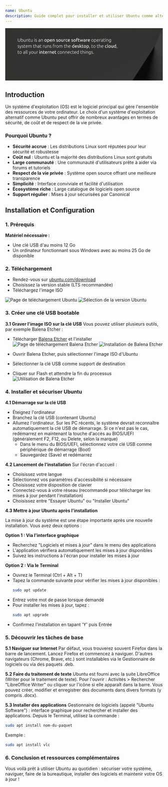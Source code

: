 ```yaml
---
name: Ubuntu
description: Guide complet pour installer et utiliser Ubuntu comme alternative à Windows
---
```


![cover](assets/cover.webp)

## Introduction

Un système d'exploitation (OS) est le logiciel principal qui gère l'ensemble des ressources de votre ordinateur. Le choix d'un système d'exploitation alternatif comme Ubuntu peut offrir de nombreux avantages en termes de sécurité, de coût et de respect de la vie privée.

### Pourquoi Ubuntu ?

- **Sécurité accrue** : Les distributions Linux sont réputées pour leur sécurité et robustesse
- **Coût nul** : Ubuntu et la majorité des distributions Linux sont gratuits
- **Large communauté** : Une communauté d'utilisateurs prête à aider via forums et tutoriels
- **Respect de la vie privée** : Système open source offrant une meilleure transparence
- **Simplicité** : Interface conviviale et facilité d'utilisation
- **Écosystème riche** : Large catalogue de logiciels open source
- **Support régulier** : Mises à jour sécurisées par Canonical

## Installation et Configuration

### 1. Prérequis

**Matériel nécessaire :**
- Une clé USB d'au moins 12 Go
- Un ordinateur fonctionnant sous Windows avec au moins 25 Go de disponible

### 2. Téléchargement

- Rendez-vous sur [ubuntu.com/download](https://ubuntu.com/download)
- Choisissez la version stable (LTS recommandée)
- Téléchargez l'image ISO

![Page de téléchargement Ubuntu](fr/01.webp)
![Sélection de la version Ubuntu](fr/02.webp)

### 3. Créer une clé USB bootable

**3.1 Graver l'image ISO sur la clé USB**
Vous pouvez utiliser plusieurs outils, par exemple Balena Etcher :

- Télécharger [Balena Etcher](https://etcher.balena.io/) et l'installer
![Page de téléchargement Balena Etcher](fr/03.webp)
![Installation de Balena Etcher](fr/04.webp)

- Ouvrir Balena Etcher, puis sélectionner l'image ISO d'Ubuntu
- Sélectionner la clé USB comme support de destination
- Cliquer sur Flash et attendre la fin du processus
![Utilisation de Balena Etcher](fr/05.webp)

### 4. Installer et sécuriser Ubuntu

**4.1 Démarrage sur la clé USB**
- Éteignez l'ordinateur
- Branchez la clé USB (contenant Ubuntu)
- Allumez l'ordinateur. Sur les PC récents, le système devrait reconnaître automatiquement la clé USB de démarrage. Si ce n'est pas le cas, redémarrez en maintenant la touche d'accès au BIOS/UEFI (généralement F2, F12, ou Delete, selon la marque)
	- Dans le menu du BIOS/UEFI, sélectionnez votre clé USB comme périphérique de démarrage (Boot)
	- Sauvegardez (Save) et redémarrez

**4.2 Lancement de l'installation**
Sur l'écran d'accueil :
- Choisissez votre langue
- Sélectionnez vos paramètres d'accessibilité si nécessaire
- Choisissez votre disposition de clavier
- Connectez-vous à votre réseau (recommandé pour télécharger les mises à jour pendant l'installation)
- Choisissez entre "Essayer Ubuntu" ou "Installer Ubuntu"

**4.3 Mettre à jour Ubuntu après l'installation**

La mise à jour du système est une étape importante après une nouvelle installation. Vous avez deux options :

**Option 1 : Via l'interface graphique**
- Recherchez "Logiciels et mises à jour" dans le menu des applications
- L'application vérifiera automatiquement les mises à jour disponibles
- Suivez les instructions à l'écran pour installer les mises à jour

**Option 2 : Via le Terminal**
- Ouvrez le Terminal (Ctrl + Alt + T)
- Tapez la commande suivante pour vérifier les mises à jour disponibles :
  ```bash
  sudo apt update
  ```
- Entrez votre mot de passe lorsque demandé
- Pour installer les mises à jour, tapez :
  ```bash
  sudo apt upgrade
  ```
- Confirmez l'installation en tapant 'Y' puis Entrée

### 5. Découvrir les tâches de base

**5.1 Naviguer sur Internet**
Par défaut, vous trouverez souvent Firefox dans la barre de lancement.
Lancez Firefox et commencez à naviguer.
D'autres navigateurs (Chrome, Brave, etc.) sont installables via le Gestionnaire de logiciels ou via des paquets .deb.

**5.2 Faire du traitement de texte**
Ubuntu est fourni avec la suite LibreOffice (Writer pour le traitement de texte).
Pour l'ouvrir : Activités > Rechercher "LibreOffice Writer" ou cliquer sur l'icône si elle apparaît dans la barre.
Vous pouvez créer, modifier et enregistrer des documents dans divers formats (y compris .docx).

**5.3 Installer des applications**
Gestionnaire de logiciels (appelé "Ubuntu Software") : interface graphique pour rechercher et installer des applications.
Depuis le Terminal, utilisez la commande :
```bash
sudo apt install nom-du-paquet
```
Exemple :
```bash
sudo apt install vlc
```

### 6. Conclusion et ressources complémentaires

Vous voilà prêt à utiliser Ubuntu au quotidien : sécuriser votre système, naviguer, faire de la bureautique, installer des logiciels et maintenir votre OS à jour !